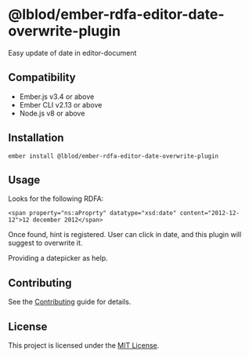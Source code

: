 @lblod/ember-rdfa-editor-date-overwrite-plugin
==============================================================================

Easy update of date in editor-document


Compatibility
------------------------------------------------------------------------------

* Ember.js v3.4 or above
* Ember CLI v2.13 or above
* Node.js v8 or above


Installation
------------------------------------------------------------------------------

```
ember install @lblod/ember-rdfa-editor-date-overwrite-plugin
```


Usage
------------------------------------------------------------------------------

Looks for the following RDFA:
```
<span property="ns:aProprty" datatype="xsd:date" content="2012-12-12">12 december 2012</span>
```
Once found, hint is registered. User can click in date, and this plugin will suggest to overwrite it.

Providing a datepicker as help.


Contributing
------------------------------------------------------------------------------

See the [Contributing](CONTRIBUTING.md) guide for details.


License
------------------------------------------------------------------------------

This project is licensed under the [MIT License](LICENSE.md).
